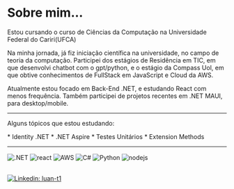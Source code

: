 <h1>Sobre mim...</h1>

<p>
  Estou cursando o curso de Ciências da Computação na Universidade Federal do Cariri(UFCA) <br>

  Na minha jornada, já fiz iniciação científica na universidade, no campo de teoria da computação. Participei dos estágios
  de Residência em TIC, em que desenvolvi chatbot com o gpt/python, e o estágio da Compass Uol, em que obtive conhecimentos
  de FullStack em JavaScript e Cloud da AWS. <br>

  Atualmente estou focado em Back-End .NET, e estudando React com menos frequência.
  Também participei de projetos recentes em .NET MAUI, para desktop/mobile.
</p>

<hr>
<p>
  Alguns tópicos que estou estudando:
</p>
* Identity .NET
* .NET Aspire
* Testes Unitários
* Extension Methods
<hr>

<div style="display: inline_block">
  <img align="center" alt=".NET" src="https://img.shields.io/badge/.NET-5C2D91?style=for-the-badge&logo=.net&logoColor=white" />
  <img align="center" alt="react" src="https://img.shields.io/badge/React-20232A?style=for-the-badge&logo=react&logoColor=61DAFB" />
  <img align="center" alt="AWS" src="https://img.shields.io/badge/Amazon_AWS-232F3E?style=for-the-badge&logo=amazon-aws&logoColor=white" />
  <img align="center" alt="C#" src="https://img.shields.io/badge/C%23-239120?style=for-the-badge&logo=c-sharp&logoColor=white" />
  <img align="center" alt="Python" src="https://img.shields.io/badge/Python-3776AB?style=for-the-badge&logo=python&logoColor=white" />
  <img align="center" alt="nodejs" src="https://img.shields.io/badge/Node.js-43853D?style=for-the-badge&logo=node.js&logoColor=white" />
</div><br/>





[![Linkedin: luan-t1](https://img.shields.io/badge/-luant1-blue?style=flat-square&logo=Linkedin&logoColor=white&link=https://www.linkedin.com/in/luan-t1/)](https://www.linkedin.com/in/luan-t1/)
